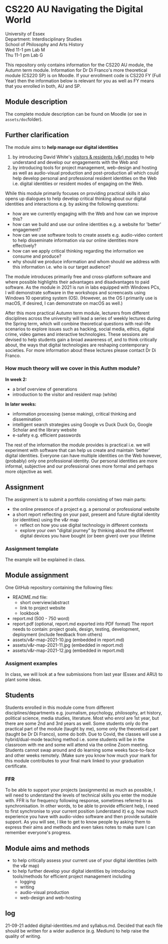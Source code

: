 <!--
TODO:
## write here - publish on Medium (later)
- write each file (apart from readme.md) for Medium audience (and students)
- needs to be accessible here as well as students might not have access to more than 5 articles, etc.
- use 'you could read it on Medium' on the top of the file once published on Medium

## week 2 theory/assignment 
- carry on with planning w2 (theory): gen, v&r (part 1, 2, 3) + explain assignment 
- create assignment repo example
  - have a look at examples
  - create a public repo (that they could clone or download/upoad)
  - populate with all files needed (perhaps own v&r maps)
  - write assessment guide and rubric/checksheet

## syllabus w3 - w7
- outline in github repo
- tools.md
- other .md files
- publish on Medium?
### screencasts
- find mic solution
- book lab M or G
- make screencasts in lab G

## labs
- option A: student computer or lecturn
- option B: mac with remote desktop
- any update about the little table?
- revised hybrid class teaching (how can audio sources be mixed efficiently)
- are breakout rooms in hybrid classes possible?

## compulsory induction
- what compusory induction do I have to do?

## address all themes in syllabus
- digital identities
- e-safety
- blogging
- social media
- multimedia production
- intelligent search strategies

## address these questions:
- how are digital technologies transforming society?
- to what extent do digital technologies curb or enhance our rights and freedom?
- what digital skills are needed for the knowledge economy and a democratic society?
- how can we build and use our online identities?
- how might we use digital technologies as creative and engaging forms of communication?

## hex and performance
- who wants to perform?
-->

# CS220 AU Navigating the Digital World
University of Essex    
Department: Interdisciplinary Studies   
School of Philosophy and Arts History  
Wed 11-1 pm Lab M  
Thu 11-1 pm Lab G  

This repository only contains information for the CS220 AU module, the Autumn term module. Information for Dr Di Franco's more theoretical module (CS220 SP) is on Moodle. If your enrollment code is CS220 FY (Full Year) then the information below is relevant for you as well as FY means that you enrolled in both, AU and SP. 

## Module description
The complete module description can be found on Moodle (or see in `assets/doc`folder).

## Further clarification
The module aims to **help manage our digital identities**

1. by introducing David White's [visitors & residents (v&r) modes](digital-identities.md/#visitors-and-residents) to help understand and develop our engagements with the Web and 
2. by introducing tools for project management, web-design and hosting as well as audio-visual production and post-production all which could help develop personal and professional resident identities on the Web i.e. digital identities or resident modes of engaging on the Web. 

While this module primarily focuses on providing practical skills it also opens up dialogues to help develop critical thinking about our digital identities and interactions e.g. by asking the following questions:

- how are we currently engaging with the Web and how can we improve this?
- how can we build and use our online identities e.g. a website for 'better' engagement?
- how can we use software tools to create assets e.g. audio-video content to help disseminate information via our online identities more effectively?
- how can we apply critical thinking regarding the information we consume and produce?
- why should we produce information and whom should we address with this information i.e. who is our target audience?

The module introduces primarily free and cross-platform software and where possible highlights their advantages and disadvantages to paid software. As the module in 2021 is run in labs equipped with Windows PCs, I will demonstrate software in the workshops and screencasts using Windows 10 operating system (OS). (However, as the OS I primarily use is macOS, if desired, I can demonstrate on macOS as well.)

After this more practical Autumn term module, lecturers from different disciplines across the university will lead a series of weekly lectures during the Spring term, which will combine theoretical questions with real-life scenarios to explore issues such as hacking, social media, ethics, digital crime, video games and interactive technologies. These sessions are devised to help students gain a broad awareness of, and to think critically about, the ways that digital technologies are reshaping contemporary societies. For more information about these lectures please contact Dr Di Franco.

### How much theory will we cover in this Authm module?
**In week 2:**
- a brief overview of generations
- introduction to the visitor and resident map (white)

**In later weeks:**
- information processing (sense making), critical thinking and dissemination
- intelligent search strategies using Google vs Duck Duck Go, Google Scholar and the library website
- e-safety e.g. efficient passwords

The rest of the information the module provides is practical i.e. we will experiment with software that can help us create and maintain 'better' digital identities. Everyone can have multiple identities on the Web however, (probably) only one professional identity. Our personal identities are more informal, subjective and our professional ones more formal and perhaps more objective as well. 

## Assignment
The assignment is to submit a portfolio consisting of two main parts:
- the online presence of a project e.g. a personal or professional website
- a short report reflecting on your past, present and future digital identity (or identities) using the v&r map
  - reflect on how you use digital technology in different contexts
  - explore your own "digital journey" by thinking about the different digital devices you have bought (or been given) over your lifetime

### Assignment template
<!-- TODO: create an example repo -->
The example will be explained in class. 

## Module assignment <!-- maybe to go in the template repo-->
One GitHub repository containing the following files:
- README.md file:
  - short overview/abstract
  - link to project website
  - lookbook
- report.md (500 - 750 word) 
- report.pdf (optional, report.md exported into PDF format)
The report needs to contain: project goals, design, testing, development, deployment (include feedback from others)
- assets/v&r-map-2021-10.jpg (embedded in report.md)
- assets/v&r-map-2021-11.jpg (embedded in report.md)
- assets/v&r-map-2021-12.jpg (embedded in report.md)

### Assigment examples
In class, we will look at a few submissions from last year (Essex and ARU) to plant some ideas. 
<!-- TODO: create an example repo -->

## Students
Students enrolled in this module come from different disciplines/departments e.g. journalism, psychology, philosophy, art history, political science, media studies, literature. Most who enrol are 1st year, but there are some 2nd and 3rd years as well. Some students only do the practical part of the module (taught by me), some only the theoretical part (taught be Dr Di Franco), some do both. Due to Covid, the classes will use a hybrid/dual-mode teaching method i.e. some students will be in the classroom with me and some will attend via the online Zoom meeting. Students cannot swap around and do learning some weeks face-to-face and other weeks remotely. (Make sure you know how much your mark for this module contributes to your final mark linked to your graduation certificate. 

### FFR
To be able to support your projects (assignments) as much as possible, I will need to understand the levels of technical skills you enter the module with. FFR is for frequency following response, sometimes referred to as synchronisation. In other words, to be able to provide efficient help, I need to first synchronise to your current position (understand it) e.g. how much experience you have with audio-video software and then provide suitable support. As you will see, I like to get to know people by asking them to express their aims and methods and even takes notes to make sure I can remember everyone's progress. 

## Module aims and methods
- to help critically assess your current use of your digital identities (with the v&r map)
- to help further develop your digital identities by introducing tools/methods for efficient project management including 
  - logging
  - writing
  - audio-visual production
  - web-design and web-hosting

## log
21-09-21 added digital-identities.md and syllabus.md. Decided that each file should be written for a wider audience (e.g. Medium) to help raise the quality of writing. 
